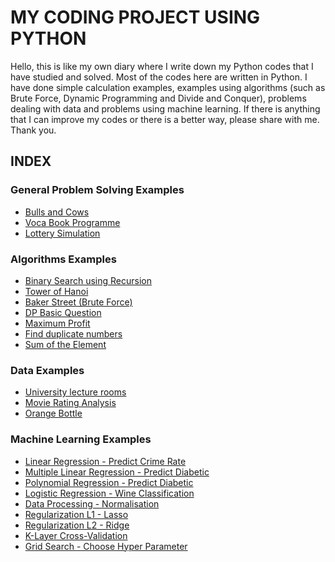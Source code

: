 # MY CODING PROJECT USING PYTHON

Hello, this is like my own diary where I write down my Python codes that I have studied and solved.
Most of the codes here are written in Python.
I have done simple calculation examples, examples using algorithms (such as Brute Force, Dynamic Programming and Divide and Conquer), problems dealing with data and problems using machine learning.
If there is anything that I can improve my codes or there is a better way, please share with me.
Thank you.

## INDEX

### General Problem Solving Examples
- [Bulls and Cows](https://github.com/jaewon4067/Codes_with_Python/blob/main/problem%20solving/Bulls%20and%20Cows)
- [Voca Book Programme](https://github.com/jaewon4067/Codes_with_Python/blob/main/problem%20solving/Vocabulary%20book%20programme)
- [Lottery Simulation](https://github.com/jaewon4067/Codes_with_Python/blob/main/problem%20solving/Lottery%20Simulation)

### Algorithms Examples
- [Binary Search using Recursion](https://github.com/jaewon4067/Codes_with_Python/blob/main/Algorithms%20Examples/Binary%20Search%20using%20Recursion.py)
- [Tower of Hanoi](https://github.com/jaewon4067/Codes_with_Python/blob/main/Algorithms%20Examples/Tower%20of%20Hanoi.py)
- [Baker Street (Brute Force)](https://github.com/jaewon4067/Codes_with_Python/blob/main/Algorithms%20Examples/Baker%20Street%20(Brute%20Force).py)
- [DP Basic Question](https://github.com/jaewon4067/Codes_with_Python/blob/main/Algorithms%20Examples/DP%20Basic%20Question.py)
- [Maximum Profit](https://github.com/jaewon4067/Codes_with_Python/blob/main/Algorithms%20Examples/Maximum%20Profit.py)
- [Find duplicate numbers](https://github.com/jaewon4067/Codes_with_Python/blob/main/Algorithms%20Examples/Find%20duplicate%20numbers.py)
- [Sum of the Element](https://github.com/jaewon4067/Codes_with_Python/blob/main/Algorithms%20Examples/Sum%20of%20the%20Element.py)

### Data Examples
- [University lecture rooms](https://github.com/jaewon4067/Codes_with_Python/blob/main/Data%20Examples/University%20lecture%20rooms.ipynb)
- [Movie Rating Analysis](https://github.com/jaewon4067/Codes_with_Python/blob/main/Data%20Examples/Movie%20rating%20analysis.ipynb)
- [Orange Bottle](https://github.com/jaewon4067/Codes_with_Python/blob/main/Data%20Examples/Orange%20Bottle.ipynb)

### Machine Learning Examples
- [Linear Regression - Predict Crime Rate](https://github.com/jaewon4067/Codes_with_Python/blob/main/Machine%20Learning/Linear%20Regression%20-%20Predict%20Crime%20rate.ipynb)
- [Multiple Linear Regression - Predict Diabetic](https://github.com/jaewon4067/Codes_with_Python/blob/main/Machine%20Learning/Multiple%20Linear%20Regression%20-%20Predict%20Diabetic.ipynb)
- [Polynomial Regression - Predict Diabetic](https://github.com/jaewon4067/Codes_with_Python/blob/main/Machine%20Learning/Polynomial%20Regression%20-%20Predict%20Diabetic.ipynb)
- [Logistic Regression - Wine Classification](https://github.com/jaewon4067/Codes_with_Python/blob/main/Machine%20Learning/Logistic%20Regression%20-%20Wine%20Classification.ipynb)
- [Data Processing - Normalisation](https://github.com/jaewon4067/Codes_with_Python/blob/main/Machine%20Learning/Data%20Processing%20-%20Normalisation.ipynb)
- [Regularization L1 - Lasso](https://github.com/jaewon4067/Codes_with_Python/blob/main/Machine%20Learning/Regularization%20L1%20-%20Lasso%20.ipynb)
- [Regularization L2 - Ridge](https://github.com/jaewon4067/Codes_with_Python/blob/main/Machine%20Learning/Regularization%20L2%20-%20Ridge%20.ipynb)
- [K-Layer Cross-Validation](https://github.com/jaewon4067/Codes_with_Python/blob/main/Machine%20Learning/K-Layer%20Cross-Validation.ipynb)
- [Grid Search - Choose Hyper Parameter](https://github.com/jaewon4067/Codes_with_Python/blob/main/Machine%20Learning/Grid%20Search%20-%20Choose%20Hyper%20Parameter.ipynb)
  

